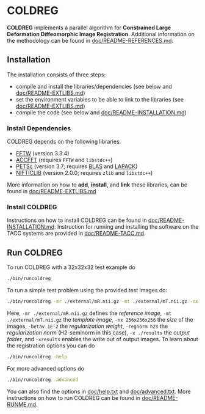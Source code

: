 # COLDREG

**COLDREG** implements a parallel algorithm for **Constrained Large Deformation Diffeomorphic Image Registration**. Additional information on the methodology can be found in [doc/README-REFERENCES.md](doc/README-REFERENCES.md).


## Installation

The installation consists of three steps:

* compile and install the libraries/dependencies (see below and [doc/README-EXTLIBS.md](doc/README-EXTLIBS.md))
* set the environment variables to be able to link to the libraries (see [doc/README-EXTLIBS.md](doc/README-EXTLIBS.md))
* compile the code (see below and [doc/README-INSTALLATION.md](doc/README-INSTALLATION.md))


### Install Dependencies

COLDREG depends on the following libraries:

* [FFTW](http://www.fftw.org) (version 3.3.4)
* [ACCFFT](http://accfft.org) (requires `FFTW` and `libstdc++`)
* [PETSc](https://www.mcs.anl.gov/petsc/) (version 3.7; requires [BLAS](http://www.netlib.org/blas/) and [LAPACK](http://www.netlib.org/lapack/))
* [NIFTICLIB](https://sourceforge.net/projects/niftilib/files/nifticlib/) (version 2.0.0; requires `zlib` and `libstdc++`)

More information on how to **add**, **install**, and **link** these libraries, can be found in [doc/README-EXTLIBS.md](doc/README-EXTLIBS.md)


### Install COLDREG

Instructions on how to install COLDREG can be found in [doc/README-INSTALLATION.md](doc/README-INSTALLATION.md). Instruction for running and installing the software on the TACC systems are provided in [doc/README-TACC.md](doc/README-TACC.md).


## Run COLDREG

To run COLDREG with a 32x32x32 test example do

```bash
./bin/runcoldreg
```

To run a simple test problem using the provided test images do:

```bash
./bin/runcoldreg -mr ./external/mR.nii.gz -mt ./external/mT.nii.gz -nx 256x256x256 -betav 1E-2 -regnorm h2s -xresults -x ./results
```

Here, `-mr ./external/mR.nii.gz` defines the *reference image*, `-mt ./external/mT.nii.gz` the *template image*, `-nx 256x256x256` the *size* of the images, `-betav 1E-2` the *regularization weight*,  `-regnorm h2s` the *regularization norm* (H2-seminorm in this case), `-x ./results` the *output folder*, and `-xresults` enables the write out of output images. To learn about the registration options you can do 

```bash
./bin/runcoldreg -help
```

For more advanced options do

```bash
./bin/runcoldreg -advanced
```

You can also find the options in [doc/help.txt](doc/help.txt) and [doc/advanced.txt](doc/advanced.txt). More instructions on how to run COLDREG can be found in [doc/README-RUNME.md](doc/README-RUNME.md).
